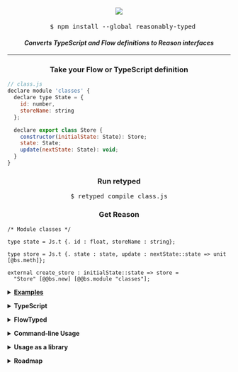 <h1 align="center"><img src="https://github.com/rrdelaney/ReasonablyTyped/raw/master/docs/logo.png"></h1>

<pre align="center">
  $ npm install --global reasonably-typed
</pre>

<h4 align="center"><i>Converts TypeScript and Flow definitions to Reason interfaces</i></h4>

<hr>

<h3 align="center">Take your Flow or TypeScript definition</h3>

```js
// class.js
declare module 'classes' {
  declare type State = {
    id: number,
    storeName: string
  };

  declare export class Store {
    constructor(initialState: State): Store;
    state: State;
    update(nextState: State): void;
  }
}
```

<h3 align="center">Run retyped</h3>

<pre align="center">
$ retyped compile class.js
</pre>

<h3 align="center">Get Reason</h3>

```reason
/* Module classes */

type state = Js.t {. id : float, storeName : string};

type store = Js.t {. state : state, update : nextState::state => unit [@bs.meth]};

external create_store : initialState::state => store =
  "Store" [@@bs.new] [@@bs.module "classes"];
```

<p><details>
<summary><b><a href="https://rrdelaney.github.io/ReasonablyTyped">Examples</a></b></summary>
</details></p>

<p><details>
<summary><b>TypeScript</b></summary>

TypeScript has a similar workflow. Compile your TypeScript file with:

```
$ retyped compile my-definition.d.ts
```
</details></p>

<p><details>
<summary><b>FlowTyped</b></summary>

ReasonablyTyped can automatically compile all FlowTyped definitions in your repo. Run

```
$ retyped compile --flow-typed
```
</details></p>

<p><details>
<summary><b>Command-line Usage</b></summary>

```
retyped

Commands:
  compile [files...]  Generate BuckleScript interfaces from a file

Options:
  --version     Show version number                                    [boolean]
  --help        Show help                                              [boolean]

```
</details></p>

<p><details>
<summary><b>Usage as a library</b></summary>
ReasonablyTyped also exports a library for use! See the example below:

```js
// lib-usage.js
import * as ReasonablyTyped from 'reasonably-typed'

const libSrc = fs.readFileSync('lib.js').toString()
const bsInterface = ReasonablyTyped.compile(libSrc)
```

**`format (code: string) => string`**

Formats a block of code using `refmt`

**`compile (code: string, filename?: string) => string`**

Compiles a libdef, formats the result, and handles errors cleanly
</details></p>

<p><details>
<summary><b>Roadmap</b></summary>
- [x] Basic types like `string`
- [x] Function types
- [x] Record types
- [ ] Literals as types
- [x] Union types
- [ ] Instersection types
- [x] Named types
- [x] Optional parameters
- [x] Classes
- [ ] Generics
- [ ] Built-ins like Promises and React
</details></p>
